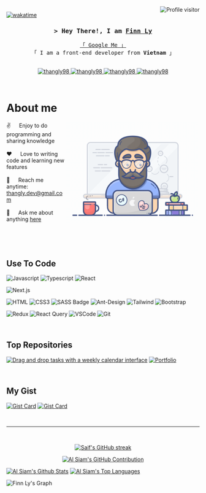 
<!--
<h2 align="center">
  Welcome to Al Siam World!
  <img src="https://media.giphy.com/media/hvRJCLFzcasrR4ia7z/giphy.gif" width="28">
</h2>
-->

<!--
<p align="center">
  <a href="https://github.com/thangly98"><img src="https://readme-typing-svg.herokuapp.com/?lines=Self%20Taught%20Programmer;Front%20End%20Developer;1.5%2B%20years%20of%20coding%20experience;Always%20learning%20new%20things&center=true&width=380&height=45"></a>
</p>

 -->

<a href="https://komarev.com/ghpvc/?username=thangly98">
  <img align="right" src="https://komarev.com/ghpvc/?username=thangly98&label=Visitors&color=0e75b6&style=flat" alt="Profile visitor" />
</a>


[![wakatime](https://wakatime.com/badge/user/eebb3dd8-d9b2-40de-9b88-6fd6cac99dbc.svg)](https://wakatime.com/@eebb3dd8-d9b2-40de-9b88-6fd6cac99dbc)

<!-- Intro  -->
<h3 align="center">
        <samp>&gt; Hey There!, I am
                <b><a target="_blank" href="https://thangly98.com">Finn Ly</a></b>
        </samp>
</h3>


<p align="center"> 
  <samp>
    <a href="https://www.google.com/search?q=Al+Siam">「 Google Me 」</a>
    <br>
    「 I am a front-end developer from <b>Vietnam</b> 」
    <br>
    <br>
  </samp>
</p>

<p align="center">
 <a href="https://thangly.vercel.app" target="blank">
  <img src="https://img.shields.io/badge/Website-DC143C?style=for-the-badge&logo=medium&logoColor=white" alt="thangly98" />
 </a>
 <a href="https://linkedin.com/in/thang-ly" target="_blank">
  <img src="https://img.shields.io/badge/LinkedIn-0077B5?style=for-the-badge&logo=linkedin&logoColor=white" alt="thangly98"/>
 </a>
 <!-- <a href="https://dev.to/thangly98" target="_blank">
  <img src="https://img.shields.io/badge/dev.to-0A0A0A?style=for-the-badge&logo=dev.to&logoColor=white" alt="thangly98" />
 </a> -->
<!--  <a href="https://twitter.com/_thangly98" target="_blank">
  <img src="https://img.shields.io/badge/Twitter-1DA1F2?style=for-the-badge&logo=twitter&logoColor=white" />
 </a> -->
 <a href="https://instagram.com/th.ng.ly" target="_blank">
  <img src="https://img.shields.io/badge/Instagram-fe4164?style=for-the-badge&logo=instagram&logoColor=white" alt="thangly98" />
 </a> 
 <a href="https://facebook.com/th.ng.lyy" target="_blank">
  <img src="https://img.shields.io/badge/Facebook-20BEFF?&style=for-the-badge&logo=facebook&logoColor=white" alt="thangly98"  />
  </a> 
</p>
<br />

<!-- About Section -->
 # About me
 
<p>
 <img align="right" width="350" src="/assets/programmer.gif" alt="Coding gif" />
  
 ✌️ &emsp; Enjoy to do programming and sharing knowledge <br/><br/>
 ❤️ &emsp; Love to writing code and learning new features<br/><br/>
 📧 &emsp; Reach me anytime: thangly.dev@gmail.com<br/><br/>
 💬 &emsp; Ask me about anything [here](https://github.com/thangly98/thangly98/issues)

</p>

<br/>
<br/>
<br/>

## Use To Code

![Javascript](https://img.shields.io/badge/Javascript-F0DB4F?style=for-the-badge&labelColor=black&logo=javascript&logoColor=F0DB4F)
![Typescript](https://img.shields.io/badge/Typescript-007acc?style=for-the-badge&labelColor=black&logo=typescript&logoColor=007acc)
![React](https://img.shields.io/badge/-React-61DBFB?style=for-the-badge&labelColor=black&logo=react&logoColor=61DBFB)
<!-- ![React Native](https://img.shields.io/badge/React_Native-20232A?style=for-the-badge&logo=react&logoColor=61DAFB) -->
![Next.js](https://img.shields.io/badge/next.js-000000?style=for-the-badge&logo=nextdotjs&logoColor=white)
<!-- ![Nodejs](https://img.shields.io/badge/Nodejs-3C873A?style=for-the-badge&labelColor=black&logo=node.js&logoColor=3C873A)
![Express.js](https://img.shields.io/badge/Express.js-000000?style=for-the-badge&logo=express&logoColor=white)
![MongoDB](https://img.shields.io/badge/MongoDB-4EA94B?style=for-the-badge&logo=mongodb&logoColor=white) -->
![HTML](https://img.shields.io/badge/HTML5-E34F26?style=for-the-badge&logo=html5&logoColor=white)
![CSS3](https://img.shields.io/badge/CSS3-1572B6?style=for-the-badge&logo=css3&logoColor=white)
![SASS Badge](https://img.shields.io/badge/Sass-CC6699?style=for-the-badge&logo=sass&logoColor=white)
![Ant-Design](https://img.shields.io/badge/AntDesign-0170FE?style=for-the-badge&logo=antdesign&logoColor=white)
![Tailwind](https://img.shields.io/badge/Tailwind_CSS-092749?style=for-the-badge&logo=tailwindcss&logoColor=06B6D4&labelColor=000000)
![Bootstrap](https://img.shields.io/badge/Bootstrap-563D7C?style=for-the-badge&logo=bootstrap&logoColor=white)
<!-- ![Strapi](https://img.shields.io/badge/strapi-2E7EEA?style=for-the-badge&logo=strapi&logoColor=white)
![Markdown](https://img.shields.io/badge/Markdown-000000?style=for-the-badge&logo=markdown&logoColor=white) -->
![Redux](https://img.shields.io/badge/Redux-593D88?style=for-the-badge&logo=redux&logoColor=white)
![React Query](https://img.shields.io/badge/-React_Query-FF4154?style=for-the-badge&logo=react%20query&logoColor=white)
![VSCode](https://img.shields.io/badge/Visual_Studio-0078d7?style=for-the-badge&logo=visual%20studio&logoColor=white)
![Git](https://img.shields.io/badge/Git-F05032?style=for-the-badge&logo=git&logoColor=white)

<br/>

## Top Repositories

[![Drag and drop tasks with a weekly calendar interface](https://github-readme-stats.vercel.app/api/pin/?username=thangly98&repo=calendar-drag-drop&border_color=7F3FBF&bg_color=0D1117&title_color=C9D1D9&text_color=8B949E&icon_color=7F3FBF)](https://github.com/thangly98/portfolio)
[![Portfolio](https://github-readme-stats.vercel.app/api/pin/?username=thangly98&repo=portfolio&border_color=7F3FBF&bg_color=0D1117&title_color=C9D1D9&text_color=8B949E&icon_color=7F3FBF)](https://github.com/thangly98/portfolio)

<br/>

## My Gist

[![Gist Card](https://github-readme-stats.vercel.app/api/gist?id=3b3adffdf75ef9858289c7853e83f395&border_color=7F3FBF&bg_color=0D1117&title_color=C9D1D9&text_color=8B949E&icon_color=7F3FBF)](https://gist.github.com/thangly98/3b3adffdf75ef9858289c7853e83f395/)
[![Gist Card](https://github-readme-stats.vercel.app/api/gist?id=2770bcbb08c70de0332de83da45b59d5&border_color=7F3FBF&bg_color=0D1117&title_color=C9D1D9&text_color=8B949E&icon_color=7F3FBF)](https://gist.github.com/thangly98/2770bcbb08c70de0332de83da45b59d5/)

<br/>
<hr/>
<br/>

<p align="center">
  <a href="https://github.com/thangly98">
    <img src="https://github-readme-streak-stats.herokuapp.com/?user=thangly98&theme=radical&border=7F3FBF&background=0D1117" alt="Saif's GitHub streak"/>
  </a>
</p>

<p align="center">
  <a href="https://github.com/thangly98">
    <img src="https://github-profile-summary-cards.vercel.app/api/cards/profile-details?username=thangly98&theme=radical" alt="Al Siam's GitHub Contribution"/>
  </a>
</p>

<a> 
    <a href="https://github.com/thangly98"><img alt="Al Siam's Github Stats" src="https://denvercoder1-github-readme-stats.vercel.app/api?username=thangly98&show_icons=true&count_private=true&theme=react&border_color=7F3FBF&bg_color=0D1117&title_color=F85D7F&icon_color=F8D866" height="192px" width="49.5%"/></a>
  <a href="https://github.com/thangly98"><img alt="Al Siam's Top Languages" src="https://denvercoder1-github-readme-stats.vercel.app/api/top-langs/?username=thangly98&langs_count=8&layout=compact&theme=react&border_color=7F3FBF&bg_color=0D1117&title_color=F85D7F&icon_color=F8D866" height="192px" width="49.5%"/></a>
  <br/>
</a>


![Finn Ly's Graph](https://github-readme-activity-graph.vercel.app/graph?username=thangly98&custom_title=Finn%20Ly's%20GitHub%20Activity%20Graph&bg_color=0D1117&color=7F3FBF&line=7F3FBF&point=7F3FBF&area_color=FFFFFF&title_color=FFFFFF&area=true)
